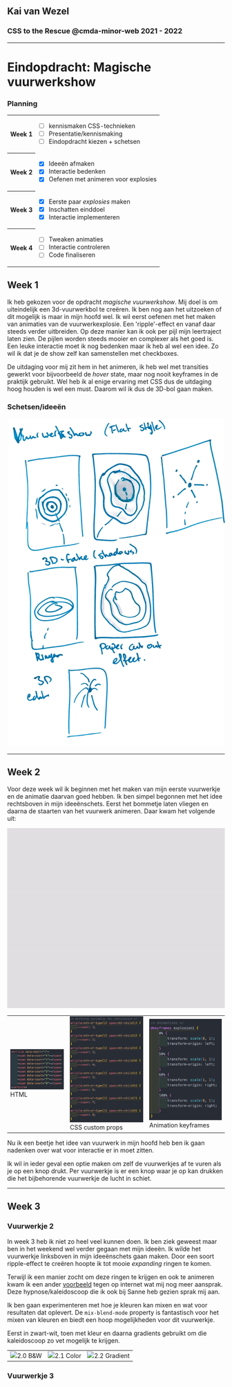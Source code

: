 ## Kai van Wezel

### CSS to the Rescue @cmda-minor-web 2021 - 2022

---

# Eindopdracht: Magische vuurwerkshow

### Planning

<table>
<tr>
<th>Week 1</th>
<td>

- [ ] kennismaken CSS-technieken
- [ ] Presentatie/kennismaking
- [ ] Eindopdracht kiezen + schetsen

</td>

</tr>
<tr>
<th>Week 2</th>
<td>

- [x] Ideeën afmaken
- [x] Interactie bedenken
- [x] Oefenen met animeren voor explosies

</td>
</tr>
<tr>
<th>Week 3</th>
<td>

- [x] Eerste paar _explosies_ maken
- [x] Inschatten einddoel
- [x] Interactie implementeren

</td>
</tr>
<tr>
<th>Week 4</th>
<td>

- [ ] Tweaken animaties
- [ ] Interactie controleren
- [ ] Code finaliseren

</td>
</tr>
</table>

## Week 1

Ik heb gekozen voor de opdracht _magische vuurwerkshow_. Mij doel is om uiteindelijk een 3d-vuurwerkbol te creëren. Ik ben nog aan het uitzoeken of dit mogelijk is maar in mijn hoofd wel. Ik wil eerst oefenen met het maken van animaties van de vuurwerkexplosie. Een 'ripple'-effect en vanaf daar steeds verder uitbreiden. Op deze manier kan ik ook per pijl mijn leertraject laten zien. De pijlen worden steeds mooier en complexer als het goed is.
Een leuke interactie moet ik nog bedenken maar ik heb al wel een idee. Zo wil ik dat je de show zelf kan samenstellen met checkboxes.

De uitdaging voor mij zit hem in het animeren, ik heb wel met transities gewerkt voor bijvoorbeeld de _hover_ state, maar nog nooit keyframes in de praktijk gebruikt. Wel heb ik al enige ervaring met CSS dus de uitdaging hoog houden is wel een must. Daarom wil ik dus de 3D-bol gaan maken.

### Schetsen/ideeën

![CSS firework ideas](docs/img/css-ideas.jpg)

---

## Week 2

Voor deze week wil ik beginnen met het maken van mijn eerste vuurwerkje en de animatie daarvan goed hebben. Ik ben simpel begonnen met het idee rechtsboven in mijn ideeënschets. Eerst het bommetje laten vliegen en daarna de staarten van het vuurwerk animeren. Daar kwam het volgende uit:

![Eerste vuurwerkje](docs/img/shell1.gif)

<table>
    <tr>
    <td><img src=./docs/img/shell1-html.png />HTML</td>
    <td><img src=./docs/img/shell1-css.png />CSS custom props</td>
    <td><img src=./docs/img/shell1-anim.png />Animation keyframes</td>
    </tr>
</table>

Nu ik een beetje het idee van vuurwerk in mijn hoofd heb ben ik gaan nadenken over wat voor interactie er in moet zitten.

Ik wil in ieder geval een optie maken om zelf de vuurwerkjes af te vuren als je op een knop drukt. Per vuurwerkje is er een knop waar je op kan drukken die het bijbehorende vuurwerkje de lucht in schiet.

---

## Week 3

### Vuurwerkje 2

In week 3 heb ik niet zo heel veel kunnen doen. Ik ben ziek geweest maar ben in het weekend wel verder gegaan met mijn ideeën. Ik wilde het vuurwerkje linksboven in mijn ideeënschets gaan maken. Door een soort ripple-effect te creëren hoopte ik tot mooie _expanding_ ringen te komen.

Terwijl ik een manier zocht om deze ringen te krijgen en ook te animeren kwam ik een ander [voorbeeld](https://codepen.io/dmgig/pen/LRNpXN) tegen op internet wat mij nog meer aansprak. Deze hypnose/kaleidoscoop die ik ook bij Sanne heb gezien sprak mij aan.

Ik ben gaan experimenteren met hoe je kleuren kan mixen en wat voor resultaten dat oplevert.
De `mix-blend-mode` property is fantastisch voor het mixen van kleuren en biedt een hoop mogelijkheden voor dit vuurwerkje.

Eerst in zwart-wit, toen met kleur en daarna gradients gebruikt om die kaleidoscoop zo vet mogelijk te krijgen.

<table>
    <tr>
    <td><img src=./docs/img/shell2.0.gif />2.0 B&W</td>
    <td><img src=./docs/img/shell2.1.gif />2.1 Color</td>
    <td><img src=./docs/img/shell2.2.gif />2.2 Gradient</td>
    </tr>
</table>

### Vuurwerkje 3
